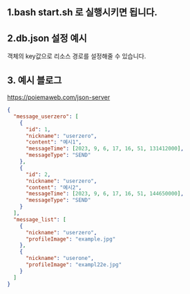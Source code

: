 ## 1.bash start.sh 로 실행시키면 됩니다.

## 2.db.json 설정 예시

객체의 key값으로 리소스 경로를 설정해줄 수 있습니다.

## 3. 예시 블로그

https://poiemaweb.com/json-server

```json
{
  "message_userzero": [
    {
      "id": 1,
      "nickname": "userzero",
      "content": "예시1",
      "messageTime": [2023, 9, 6, 17, 16, 51, 131412000],
      "messageType": "SEND"
    },
    {
      "id": 2,
      "nickname": "userzero",
      "content": "예시2",
      "messageTime": [2023, 9, 6, 17, 16, 51, 144650000],
      "messageType": "SEND"
    }
  ],
  "message_list": [
    {
      "nickname": "userzero",
      "profileImage": "example.jpg"
    },
    {
      "nickname": "userone",
      "profileImage": "exampl22e.jpg"
    }
  ]
}
```
